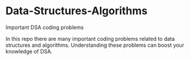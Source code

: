# Data-Structures-Algorithms
Important DSA coding problems

In this repo there are many important coding problems related to data structures and algorithms. Understanding these problems can boost your knowledge of DSA.
